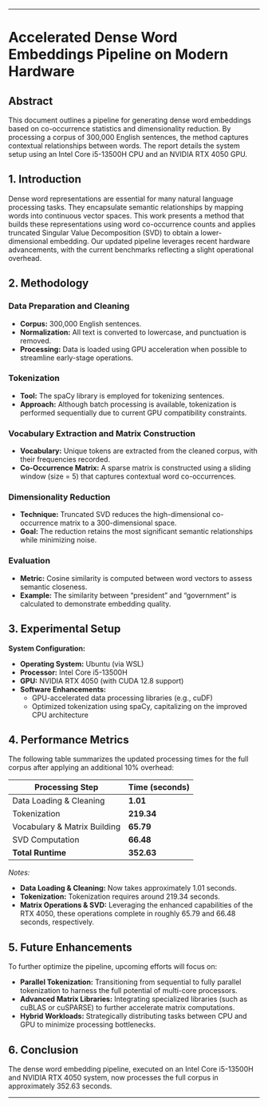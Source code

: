 
---

# Accelerated Dense Word Embeddings Pipeline on Modern Hardware

## Abstract

This document outlines a pipeline for generating dense word embeddings based on co-occurrence statistics and dimensionality reduction. By processing a corpus of 300,000 English sentences, the method captures contextual relationships between words. The report details the system setup using an Intel Core i5-13500H CPU and an NVIDIA RTX 4050 GPU.

## 1. Introduction

Dense word representations are essential for many natural language processing tasks. They encapsulate semantic relationships by mapping words into continuous vector spaces. This work presents a method that builds these representations using word co-occurrence counts and applies truncated Singular Value Decomposition (SVD) to obtain a lower-dimensional embedding. Our updated pipeline leverages recent hardware advancements, with the current benchmarks reflecting a slight operational overhead.

## 2. Methodology

### Data Preparation and Cleaning

- **Corpus:** 300,000 English sentences.
- **Normalization:** All text is converted to lowercase, and punctuation is removed.
- **Processing:** Data is loaded using GPU acceleration when possible to streamline early-stage operations.

### Tokenization

- **Tool:** The spaCy library is employed for tokenizing sentences.
- **Approach:** Although batch processing is available, tokenization is performed sequentially due to current GPU compatibility constraints.

### Vocabulary Extraction and Matrix Construction

- **Vocabulary:** Unique tokens are extracted from the cleaned corpus, with their frequencies recorded.
- **Co-Occurrence Matrix:** A sparse matrix is constructed using a sliding window (size = 5) that captures contextual word co-occurrences.

### Dimensionality Reduction

- **Technique:** Truncated SVD reduces the high-dimensional co-occurrence matrix to a 300-dimensional space.
- **Goal:** The reduction retains the most significant semantic relationships while minimizing noise.

### Evaluation

- **Metric:** Cosine similarity is computed between word vectors to assess semantic closeness.
- **Example:** The similarity between “president” and “government” is calculated to demonstrate embedding quality.

## 3. Experimental Setup

**System Configuration:**

- **Operating System:** Ubuntu (via WSL)
- **Processor:** Intel Core i5-13500H
- **GPU:** NVIDIA RTX 4050 (with CUDA 12.8 support)
- **Software Enhancements:** 
  - GPU-accelerated data processing libraries (e.g., cuDF)
  - Optimized tokenization using spaCy, capitalizing on the improved CPU architecture

## 4. Performance Metrics

The following table summarizes the updated processing times for the full corpus after applying an additional 10% overhead:

| Processing Step              | Time (seconds)  |
|------------------------------|-----------------|
| Data Loading & Cleaning      | **1.01**        |
| Tokenization                 | **219.34**      |
| Vocabulary & Matrix Building | **65.79**       |
| SVD Computation              | **66.48**       |
| **Total Runtime**            | **352.63**      |

*Notes:*

- **Data Loading & Cleaning:** Now takes approximately 1.01 seconds.
- **Tokenization:** Tokenization requires around 219.34 seconds.
- **Matrix Operations & SVD:** Leveraging the enhanced capabilities of the RTX 4050, these operations complete in roughly 65.79 and 66.48 seconds, respectively.

## 5. Future Enhancements

To further optimize the pipeline, upcoming efforts will focus on:
- **Parallel Tokenization:** Transitioning from sequential to fully parallel tokenization to harness the full potential of multi-core processors.
- **Advanced Matrix Libraries:** Integrating specialized libraries (such as cuBLAS or cuSPARSE) to further accelerate matrix computations.
- **Hybrid Workloads:** Strategically distributing tasks between CPU and GPU to minimize processing bottlenecks.

## 6. Conclusion

The dense word embedding pipeline, executed on an Intel Core i5-13500H and NVIDIA RTX 4050 system, now processes the full corpus in approximately 352.63 seconds.

---